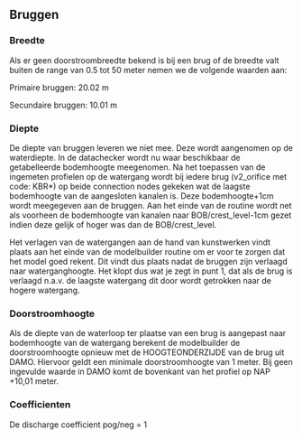 ## **Bruggen**
### **Breedte**
Als er geen doorstroombreedte bekend is bij een brug of de breedte valt buiten de range van 0.5 tot 50 meter nemen we de volgende waarden aan: 

Primaire bruggen: 20.02 m 

Secundaire bruggen: 10.01 m 

### **Diepte**
De diepte van bruggen leveren we niet mee. Deze wordt aangenomen op de waterdiepte. In de datachecker wordt nu waar beschikbaar de getabelleerde bodemhoogte meegenomen. Na het toepassen van de ingemeten profielen op de watergang wordt bij iedere brug (v2_orifice met code: KBR*) op beide connection nodes gekeken wat de laagste bodemhoogte van de aangesloten kanalen is. Deze bodemhoogte+1cm wordt meegegeven aan de bruggen. Aan het einde van de routine wordt net als voorheen de bodemhoogte van kanalen naar BOB/crest_level-1cm gezet indien deze gelijk of hoger was dan de BOB/crest_level. 

Het verlagen van de watergangen aan de hand van kunstwerken vindt plaats aan het einde van de modelbuilder routine om er voor te zorgen dat het model goed rekent. Dit vindt dus plaats nadat de bruggen zijn verlaagd naar waterganghoogte. Het klopt dus wat je zegt in punt 1, dat als de brug is verlaagd n.a.v. de laagste watergang dit door wordt getrokken naar de hogere watergang. 

### **Doorstroomhoogte**
Als de diepte van de waterloop ter plaatse van een brug is aangepast naar bodemhoogte van de watergang berekent de modelbuilder de doorstroomhoogte opnieuw met de HOOGTEONDERZIJDE van de brug uit DAMO. Hiervoor geldt een minimale doorstroomhoogte van 1 meter. Bij geen ingevulde waarde in DAMO komt de bovenkant van het profiel op NAP +10,01 meter.

### **Coefficienten**
De discharge coefficient pog/neg = 1
